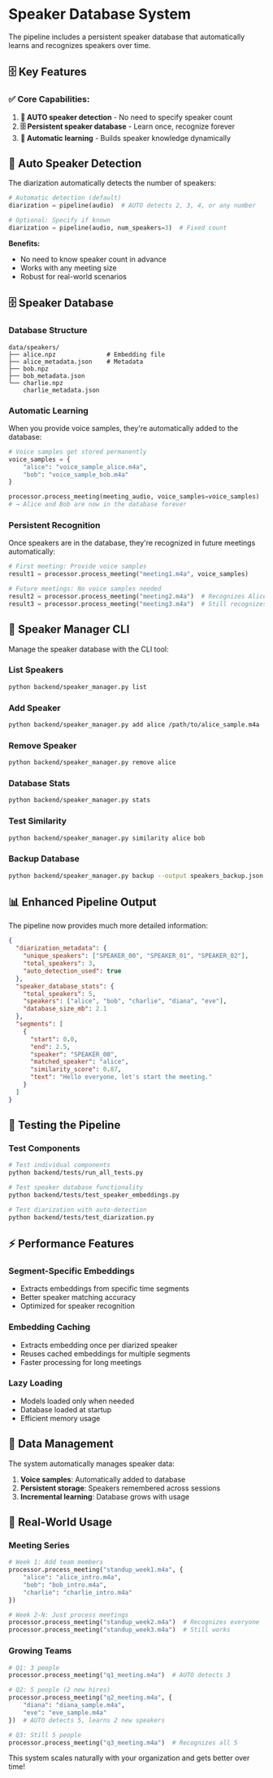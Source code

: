 # Speaker Database System

The pipeline includes a persistent speaker database that automatically learns and recognizes speakers over time.

## 🗄️ **Key Features**

### ✅ **Core Capabilities:**
1. **🎯 AUTO speaker detection** - No need to specify speaker count
2. **🗄️ Persistent speaker database** - Learn once, recognize forever
3. **🔄 Automatic learning** - Builds speaker knowledge dynamically

## 🎯 **Auto Speaker Detection**

The diarization automatically detects the number of speakers:

```python
# Automatic detection (default)
diarization = pipeline(audio)  # AUTO detects 2, 3, 4, or any number

# Optional: Specify if known
diarization = pipeline(audio, num_speakers=3)  # Fixed count
```

**Benefits:**
- No need to know speaker count in advance
- Works with any meeting size
- Robust for real-world scenarios

## 🗄️ **Speaker Database**

### **Database Structure**
```
data/speakers/
├── alice.npz              # Embedding file
├── alice_metadata.json    # Metadata
├── bob.npz
├── bob_metadata.json
└── charlie.npz
    charlie_metadata.json
```

### **Automatic Learning**
When you provide voice samples, they're automatically added to the database:

```python
# Voice samples get stored permanently
voice_samples = {
    "alice": "voice_sample_alice.m4a",
    "bob": "voice_sample_bob.m4a"
}

processor.process_meeting(meeting_audio, voice_samples=voice_samples)
# → Alice and Bob are now in the database forever
```

### **Persistent Recognition**
Once speakers are in the database, they're recognized in future meetings automatically:

```python
# First meeting: Provide voice samples
result1 = processor.process_meeting("meeting1.m4a", voice_samples)

# Future meetings: No voice samples needed
result2 = processor.process_meeting("meeting2.m4a")  # Recognizes Alice & Bob
result3 = processor.process_meeting("meeting3.m4a")  # Still recognizes them
```

## 🔧 **Speaker Manager CLI**

Manage the speaker database with the CLI tool:

### **List Speakers**
```bash
python backend/speaker_manager.py list
```

### **Add Speaker**
```bash
python backend/speaker_manager.py add alice /path/to/alice_sample.m4a
```

### **Remove Speaker**
```bash
python backend/speaker_manager.py remove alice
```

### **Database Stats**
```bash
python backend/speaker_manager.py stats
```

### **Test Similarity**
```bash
python backend/speaker_manager.py similarity alice bob
```

### **Backup Database**
```bash
python backend/speaker_manager.py backup --output speakers_backup.json
```

## 📊 **Enhanced Pipeline Output**

The pipeline now provides much more detailed information:

```json
{
  "diarization_metadata": {
    "unique_speakers": ["SPEAKER_00", "SPEAKER_01", "SPEAKER_02"],
    "total_speakers": 3,
    "auto_detection_used": true
  },
  "speaker_database_stats": {
    "total_speakers": 5,
    "speakers": ["alice", "bob", "charlie", "diana", "eve"],
    "database_size_mb": 2.1
  },
  "segments": [
    {
      "start": 0.0,
      "end": 2.5,
      "speaker": "SPEAKER_00",
      "matched_speaker": "alice",
      "similarity_score": 0.87,
      "text": "Hello everyone, let's start the meeting."
    }
  ]
}
```

## 🧪 **Testing the Pipeline**

### **Test Components**
```bash
# Test individual components
python backend/tests/run_all_tests.py

# Test speaker database functionality
python backend/tests/test_speaker_embeddings.py

# Test diarization with auto-detection
python backend/tests/test_diarization.py
```

## ⚡ **Performance Features**

### **Segment-Specific Embeddings**
- Extracts embeddings from specific time segments
- Better speaker matching accuracy
- Optimized for speaker recognition

### **Embedding Caching**
- Extracts embedding once per diarized speaker
- Reuses cached embeddings for multiple segments
- Faster processing for long meetings

### **Lazy Loading**
- Models loaded only when needed
- Database loaded at startup
- Efficient memory usage

## 🔄 **Data Management**

The system automatically manages speaker data:

1. **Voice samples**: Automatically added to database
2. **Persistent storage**: Speakers remembered across sessions
3. **Incremental learning**: Database grows with usage

## 🎉 **Real-World Usage**

### **Meeting Series**
```python
# Week 1: Add team members
processor.process_meeting("standup_week1.m4a", {
    "alice": "alice_intro.m4a",
    "bob": "bob_intro.m4a",
    "charlie": "charlie_intro.m4a"
})

# Week 2-N: Just process meetings
processor.process_meeting("standup_week2.m4a")  # Recognizes everyone
processor.process_meeting("standup_week3.m4a")  # Still works
```

### **Growing Teams**
```python
# Q1: 3 people
processor.process_meeting("q1_meeting.m4a")  # AUTO detects 3

# Q2: 5 people (2 new hires)
processor.process_meeting("q2_meeting.m4a", {
    "diana": "diana_sample.m4a",
    "eve": "eve_sample.m4a"
})  # AUTO detects 5, learns 2 new speakers

# Q3: Still 5 people
processor.process_meeting("q3_meeting.m4a")  # Recognizes all 5
```

This system scales naturally with your organization and gets better over time!